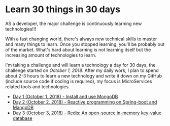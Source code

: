 # Learn 30 things in 30 days

AS a developer, the major challenge is continuously learning new technologies!!!

With a fast changing world, there's always new technical skills to master and many things to learn. Once you stopped learning, you'll be probably out of the market. What's hard about learning is not learning itself but the increasing amount of technologies to learn. 

I'm taking a challenge and will learn a technology a day for 30 days, the challenge started on _October 1, 2018_. After my daily work, I plan to spend about 2-3 hours to learn a new technology and write it down on my GitHub (include source code if coding is required), my focus is MicroServices related tools and technologies.

 - [Day 1 (October 1, 2018) - Install and use MongoDB](day01-install-mongodb/README.md)
 - [Day 2 (October 2, 2018) - Reactive programming on Spring-boot and MangoDB](day02-spring-mangodb-reactive/README.md)
 - [Day 3 (October 3, 2018) - Redis: An open-source in-memory key-value database](day03-redis/README.md)

